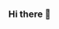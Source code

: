 ### Hi there 👋

<!--
**Tharisky/Tharisky** is a ✨ _special_ ✨ repository because its `README.md` (this file) appears on your GitHub profile.

Here are some ideas to get you started:

###- 🔭 I’m currently working on  becoming a penetration tester
- 🌱 I’m currently learning fullstack development
- 👯 I’m looking to collaborate on fullstack development
- 🤔 I’m looking for help with full stack development
- 💬 Ask me about front end development
- 📫 How to reach me: +2347026778202(WhatsApp)
- 😄 Pronouns: He
- ⚡ Fun fact: ...
-->


